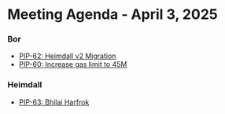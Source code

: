 # Meeting Agenda - April 3, 2025

### Bor 
* [PIP-62: Heimdall v2 Migration](https://github.com/maticnetwork/Polygon-Improvement-Proposals/blob/main/PIPs/PIP-62.md)
* [PIP-60: Increase gas limit to 45M](https://github.com/maticnetwork/Polygon-Improvement-Proposals/blob/main/PIPs/PIP-60.md)

### Heimdall 
* [PIP-63: Bhilai Harfrok](https://github.com/maticnetwork/Polygon-Improvement-Proposals/blob/main/PIPs/PIP-63.md)

